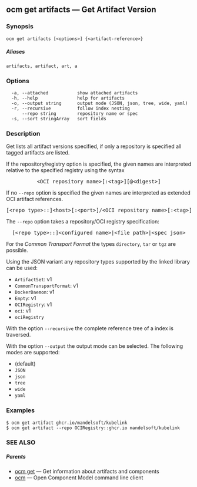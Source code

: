 ## ocm get artifacts &mdash; Get Artifact Version

### Synopsis

```
ocm get artifacts [<options>] {<artifact-reference>}
```

##### Aliases

```
artifacts, artifact, art, a
```

### Options

```
  -a, --attached           show attached artifacts
  -h, --help               help for artifacts
  -o, --output string      output mode (JSON, json, tree, wide, yaml)
  -r, --recursive          follow index nesting
      --repo string        repository name or spec
  -s, --sort stringArray   sort fields
```

### Description


Get lists all artifact versions specified, if only a repository is specified
all tagged artifacts are listed.
	

If the repository/registry option is specified, the given names are interpreted
relative to the specified registry using the syntax

<center>
    <pre>&lt;OCI repository name>[:&lt;tag>][@&lt;digest>]</pre>
</center>

If no <code>--repo</code> option is specified the given names are interpreted
as extended OCI artifact references.

<center>
    <pre>[&lt;repo type>::]&lt;host>[:&lt;port>]/&lt;OCI repository name>[:&lt;tag>][@&lt;digest>]</pre>
</center>

The <code>--repo</code> option takes a repository/OCI registry specification:

<center>
    <pre>[&lt;repo type>::]&lt;configured name>|&lt;file path>|&lt;spec json></pre>
</center>

For the *Common Transport Format* the types <code>directory</code>,
<code>tar</code> or <code>tgz</code> are possible.

Using the JSON variant any repository types supported by the
linked library can be used:
  - <code>ArtifactSet</code>: v1
  - <code>CommonTransportFormat</code>: v1
  - <code>DockerDaemon</code>: v1
  - <code>Empty</code>: v1
  - <code>OCIRegistry</code>: v1
  - <code>oci</code>: v1
  - <code>ociRegistry</code>



With the option <code>--recursive</code> the complete reference tree of a index is traversed.

With the option <code>--output</code> the output mode can be selected.
The following modes are supported:
  - <code></code> (default)
  - <code>JSON</code>
  - <code>json</code>
  - <code>tree</code>
  - <code>wide</code>
  - <code>yaml</code>


### Examples

```
$ ocm get artifact ghcr.io/mandelsoft/kubelink
$ ocm get artifact --repo OCIRegistry::ghcr.io mandelsoft/kubelink
```

### SEE ALSO

##### Parents

* [ocm get](ocm_get.md)	 &mdash; Get information about artifacts and components
* [ocm](ocm.md)	 &mdash; Open Component Model command line client

